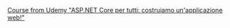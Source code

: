 <a href="https://www.udemy.com/course/aspnetcore-per-tutti/?src=sac&kw=asp.net">Course from Udemy "ASP.NET Core per tutti: costruiamo un'applicazione web!"<a/>
